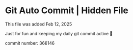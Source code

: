 # Git Auto Commit | Hidden File

This file was added Feb 12, 2025

Just for fun and keeping my daily git commit active 🤪

commit number: 368146
